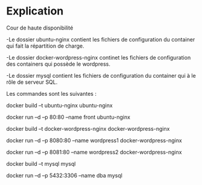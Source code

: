 Explication
==========

Cour de haute disponibilité

-Le dossier ubuntu-nginx contient les fichiers de configuration du container qui fait la répartition de charge.

-Le dossier docker-wordpress-nginx continet les fichiers de configuration des containers qui possède le wordpress.

-Le dossier mysql contient les fichiers de configuration du container qui à le rôle de serveur SQL.




Les commandes sont les suivantes :

docker build –t ubuntu-nginx ubuntu-nginx

docker run –d –p 80:80 –name front ubuntu-nginx

docker build –t docker-wordpress-nginx docker-wordpress-nginx

docker run –d –p 8080:80 –name wordpress1 docker-wordpress-nginx

docker run –d –p 8081:80 –name wordpress2 docker-wordpress-nginx

docker build –t mysql mysql

docker run –d –p 5432:3306 –name dba mysql
